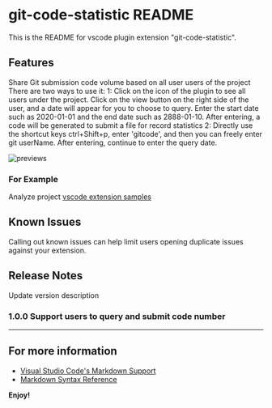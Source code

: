 # git-code-statistic README

This is the README for vscode plugin extension "git-code-statistic". 

## Features

Share Git submission code volume based on all user users of the project
There are two ways to use it:
1: Click on the icon of the plugin to see all users under the project. Click on the view button on the right side of the user, and a date will appear for you to choose to query. Enter the start date such as 2020-01-01 and the end date such as 2888-01-10. After entering, a code will be generated to submit a file for record statistics
2: Directly use the shortcut keys ctrl+Shift+p, enter 'gitcode', and then you can freely enter git userName. After entering, continue to enter the query date.

![previews](https://gd-hbimg.huaban.com/a60aafdc8fc449941e8a0704a0e1521407a623224230b-bEtN4L)

### For Example
Analyze project [vscode extension samples](https://github.com/microsoft/vscode-extension-samples)


## Known Issues

Calling out known issues can help limit users opening duplicate issues against your extension.

## Release Notes

Update version description

### 1.0.0 Support users to query and submit code number

---

## For more information

* [Visual Studio Code's Markdown Support](http://code.visualstudio.com/docs/languages/markdown)
* [Markdown Syntax Reference](https://help.github.com/articles/markdown-basics/)

**Enjoy!**
